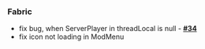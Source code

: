 ### Fabric
- fix bug, when ServerPlayer in threadLocal is null - [**#34**](https://github.com/btwonion/magnetic/issues/34)
- fix icon not loading in ModMenu